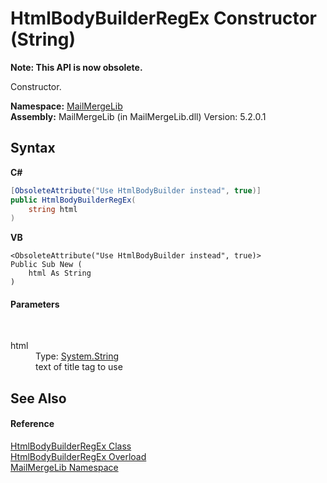 # HtmlBodyBuilderRegEx Constructor (String)
 

**Note: This API is now obsolete.**

Constructor.

**Namespace:**&nbsp;<a href="31c6ebbe-d683-7561-7308-5a5ee1f76bf5">MailMergeLib</a><br />**Assembly:**&nbsp;MailMergeLib (in MailMergeLib.dll) Version: 5.2.0.1

## Syntax

**C#**<br />
``` C#
[ObsoleteAttribute("Use HtmlBodyBuilder instead", true)]
public HtmlBodyBuilderRegEx(
	string html
)
```

**VB**<br />
``` VB
<ObsoleteAttribute("Use HtmlBodyBuilder instead", true)>
Public Sub New ( 
	html As String
)
```


#### Parameters
&nbsp;<dl><dt>html</dt><dd>Type: <a href="http://msdn2.microsoft.com/en-us/library/s1wwdcbf" target="_blank">System.String</a><br />text of title tag to use</dd></dl>

## See Also


#### Reference
<a href="f31ff461-e0a2-c8b2-5980-da96b3775527">HtmlBodyBuilderRegEx Class</a><br /><a href="55aba29a-0e74-dd91-90a0-bb6a24d19333">HtmlBodyBuilderRegEx Overload</a><br /><a href="31c6ebbe-d683-7561-7308-5a5ee1f76bf5">MailMergeLib Namespace</a><br />